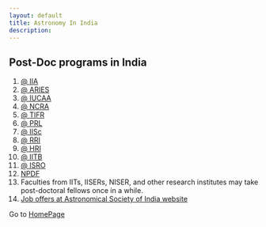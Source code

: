 ```yaml
---
layout: default
title: Astronomy In India
description: 
---
```

## Post-Doc programs in India

1. [@ IIA](https://www.iiap.res.in/post_doc/)
2. [@ ARIES](https://www.aries.res.in/academics/pdfapdf.html)
3. [@ IUCAA](http://www.iucaa.in/pdf/)
4. [@ NCRA](http://www.ncra.tifr.res.in/ncra/opportunities/post-doctoral-fellowships)
5. [@ TIFR](https://www.tifr.res.in/~daa/career.html)
6. [@ PRL](https://www.prl.res.in/prl-eng/pdf)
7. [@ IISc](http://www.physics.iisc.ac.in/~jap/stuopp.htm)
8. [@ RRI](http://www.rri.res.in/post_doctoral_fellowships.html)
9. [@ HRI](http://www.hri.res.in/academics/physics/pdf-fellowships/)
10. [@ IITB](http://www.phy.iitb.ac.in/en/jobs/post-doctoral-fellowship)
11. [@ ISRO](https://www.isro.gov.in/research-and-academia-interface/post-doctoral-fellowship)
12. [NPDF](https://serbonline.in/SERB/npdf)
13. Faculties from IITs, IISERs, NISER, and other research institutes may take post-doctoral fellows once in a while.
14. [Job offers at Astronomical Society of India website](https://astron-soc.in/jobs)


Go to [HomePage](./../index.md)
